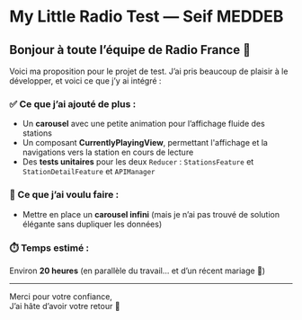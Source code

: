 # My Little Radio Test — Seif MEDDEB

## Bonjour à toute l’équipe de Radio France 👋

Voici ma proposition pour le projet de test. J’ai pris beaucoup de plaisir à le développer, et voici ce que j’y ai intégré :

### ✅ Ce que j’ai ajouté de plus :
- Un **carousel** avec une petite animation pour l’affichage fluide des stations  
- Un composant **CurrentlyPlayingView**, permettant l'affichage et la navigations vers la station en cours de lecture
- Des **tests unitaires** pour les deux `Reducer` : `StationsFeature` et `StationDetailFeature` et `APIManager`

### 🧠 Ce que j’ai voulu faire :
- Mettre en place un **carousel infini** (mais je n’ai pas trouvé de solution élégante sans dupliquer les données)

### ⏱️ Temps estimé :
Environ **20 heures** (en parallèle du travail… et d’un récent mariage 🎉)

---

Merci pour votre confiance,  
J’ai hâte d’avoir votre retour 🙏
